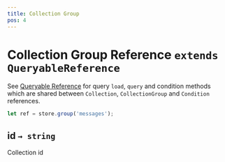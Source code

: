 ```yaml
---
title: Collection Group
pos: 4
---
```


# Collection Group Reference `extends QueryableReference`

See [Queryable Reference](api/firestore/reference/queryable) for query `load`, `query` and condition methods which are shared between `Collection`, `CollectionGroup` and `Condition` references.

``` javascript
let ref = store.group('messages');
```

## id `→ string`

Collection id
